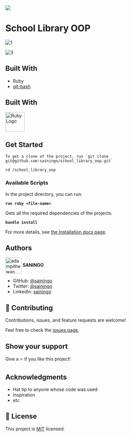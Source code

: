 ![](https://img.shields.io/badge/Microverse-blueviolet)

# School Library OOP


![1](https://user-images.githubusercontent.com/32932447/175525265-c2bb0930-2c4c-4b53-92bf-0c0705f15194.PNG)


![3](https://user-images.githubusercontent.com/32932447/175525336-f5f145b7-1d45-4798-b5e9-b44997ebbeb7.PNG)

## Built With

- Ruby
- [git-bash](https://git-scm.com/downloads)


## Built With

<a href='https://www.ruby-lang.org/en/'><img src='https://external-content.duckduckgo.com/iu/?u=https%3A%2F%2F4.bp.blogspot.com%2F-lvBDcRp_jl8%2FVzRp2rLNttI%2FAAAAAAAAAYs%2F4YivgL8duHktR32feBMVY8kFqe2K2A4sQCLcB%2Fs1600%2Fruby-1212.png&f=1&nofb=1' height='60' alt='Ruby Logo' aria-label='https://www.ruby-lang.org/en/' /></a>

## Get Started
```
To get a clone of the project, run `git clone git@github.com:sainingo/school_library_oop.git`
```
```
cd /school_library_oop
```

### Available Scripts

In the project directory, you can run:

**`run ruby <file-name>`**

Gets all the required dependencies of the projects.

**`bundle install`**


For more details, see [the Installation docs page](https://www.ruby-lang.org/en/).

## Authors

<a href="https://github.com/sainingo" target="blank"><img align="center"
      src="https://avatars.githubusercontent.com/u/32932447?s=40&v=4"
      alt="adampithewan" height="50" width="50"/></a> **SANINGO**

- GitHub: [@sainingo](https://github.com/sainingo)
- Twitter: [@sainingo](https://www.linkedin.com/in/sainingo/)
- LinkedIn: [sainingo](https://twitter.com/saningoInn)


## 🤝 Contributing

Contributions, issues, and feature requests are welcome!

Feel free to check the [issues page](../../issues/).

## Show your support

Give a ⭐️ if you like this project!

## Acknowledgments

- Hat tip to anyone whose code was used
- Inspiration
- etc

## 📝 License

This project is [MIT](./MIT.md) licensed.
